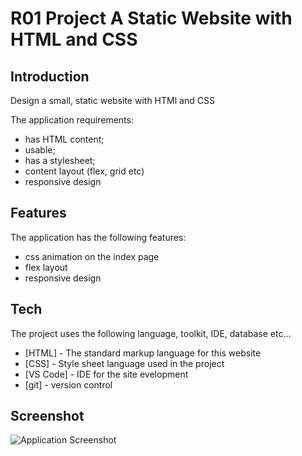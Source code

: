 # R01 Project A Static Website with HTML and CSS

## Introduction
Design a small, static website with HTMl and CSS

The application requirements:
- has HTML content;
- usable;
- has a stylesheet;
- content layout (flex, grid etc)
- responsive design

## Features 
The application has the following features:
- css animation on the index page
- flex layout
- responsive design

## Tech
The project uses the following language, toolkit, IDE, database etc...

- [HTML] - The standard markup language for this website
- [CSS] -  Style sheet language used in the project
- [VS Code] - IDE for the site evelopment
- [git] - version control

## Screenshot
![Application Screenshot](https://github.com/ethantao-repo/R01-PRJ-Static_Website/blob/master/screenshot/R01-Project_screenshot.PNG?raw=true)
